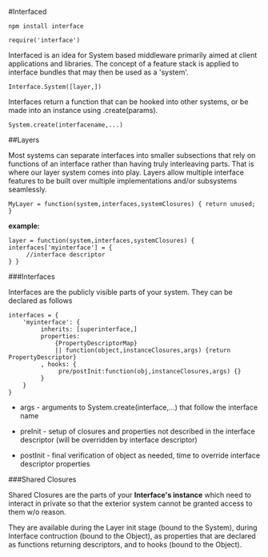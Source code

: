#Interfaced

    npm install interface

    require('interface')

Interfaced is an idea for System based middleware primarily aimed at client applications and libraries. The concept of a feature stack is applied to interface bundles that may then be used as a 'system'.

    Interface.System([layer,])

Interfaces return a function that can be hooked into other systems, or be made into an instance using .create(params).

    System.create(interfacename,...)

##Layers

Most systems can separate interfaces into smaller subsections that rely on functions of an interface rather than having truly interleaving parts. That is where our layer system comes into play. Layers allow multiple interface features to be built over multiple implementations and/or subsystems seamlessly.

    MyLayer = function(system,interfaces,systemClosures) { return unused; }

__example:__

    layer = function(system,interfaces,systemClosures) { interfaces['myinterface'] = {
         //interface descriptor
    } }

###Interfaces

Interfaces are the publicly visible parts of your system. They can be declared as follows

    interfaces = {
        'myinterface': {
             inherits: [superinterface,]
             properties:
                 {PropertyDescriptorMap}
                 || function(object,instanceClosures,args) {return PropertyDescriptor}
             , hooks: {
                  pre/postInit:function(obj,instanceClosures,args) {}
             }
        }
    }

* args - arguments to System.create(interface,...) that follow the interface name

* preInit - setup of closures and properties not described in the interface descriptor (will be overridden by interface descriptor)
* postInit - final verification of object as needed, time to override interface descriptor properties

###Shared Closures

Shared Closures are the parts of your __Interface's instance__ which need to interact in private so that the exterior system cannot be granted access to them w/o reason.

They are available during the Layer init stage (bound to the System), during Interface contruction (bound to the Object), as properties that are declared as functions returning descriptors, and to hooks (bound to the Object).

